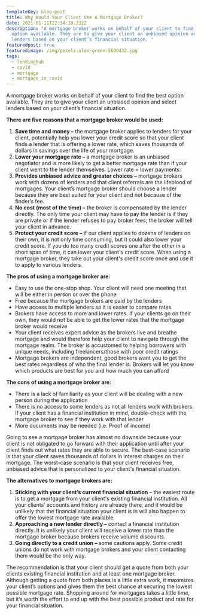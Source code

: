 ```yaml
---
templateKey: blog-post
title: Why Would Your Client Use A Mortgage Broker?
date: 2021-01-11T22:34:18.232Z
description: "A mortgage broker works on behalf of your client to find the best
  option available. They are to give your client an unbiased opinion and select
  lenders based on your client’s financial situation. "
featuredpost: true
featuredimage: /img/pexels-alex-green-5699432.jpg
tags:
  - lendinghub
  - covid
  - mortgage
  - mortgage_in_covid
---
```

A mortgage broker works on behalf of your client to find the best option available. They are to give your client an unbiased opinion and select lenders based on your client’s financial situation.

**There are five reasons that a mortgage broker would be used:**

1. **Save time and money –** the mortgage broker applies to lenders for your client, potentially help you lower your credit score so that your client finds a lender that is offering a lower rate, which saves thousands of dollars in savings over the life of your mortgage.
2. **Lower your mortgage rate –** a mortgage broker is an unbiased negotiator and is more likely to get a better mortgage rate than if your client went to the lender themselves. Lower rate = lower payments.
3. **Provides unbiased advice and greater choices –** mortgage brokers work with dozens of lenders and that client referrals are the lifeblood of mortgages. Your client’s mortgage broker should choose a lender because they are best suited for your client and not because of the finder’s fee.
4. **No cost (most of the time) –** the broker is compensated by the lender directly. The only time your client may have to pay the lender is if they are private or if the lender refuses to pay broker fees; the broker will tell your client in advance.
5. **Protect your credit score –** if our client applies to dozens of lenders on their own, it is not only time consuming, but it could also lower your credit score. If you do too many credit scores one after the other in a short span of time, it can lower your client's credit score. When using a mortgage broker, they take out your client's credit score once and use it to apply to various lenders.

**The pros of using a mortgage broker are:**

* Easy to use the one-stop shop. Your client will need one meeting that will be either in person or over the phone
* Free because the mortgage brokers are paid by the lenders
* Have access to multiple lenders so it is easier to compare rates
* Brokers have access to more and lower rates. If your clients go on their own, they would not be able to get the lower rates that the mortgage broker would receive
* Your client receives expert advice as the brokers live and breathe mortgage and would therefore help your client to navigate through the mortgage realm. The broker is accustomed to helping borrowers with unique needs, including freelancers/those with poor credit ratings
* Mortgage brokers are independent, good brokers want you to get the best rates regardless of who the final lender is. Brokers will let you know which products are best for you and how much you can afford

**The cons of using a mortgage broker are:**

* There is a lack of familiarity as your client will be dealing with a new person during the application
* There is no access to some lenders as not all lenders work with brokers. If your client has a financial institution in mind, double-check with the mortgage broker to see if they work with that lender
* More documents may be needed (i.e. Proof of income)

Going to see a mortgage broker has almost no downside because your client is not obligated to go forward with their application until after your client finds out what rates they are able to secure. The best-case scenario is that your client saves thousands of dollars in interest charges on their mortgage. The worst-case scenario is that your client receives free, unbiased advice that is personalized to your client's financial situation.

**The alternatives to mortgage brokers are:**

1. **Sticking with your client’s current financial situation** – the easiest route is to get a mortgage from your client's existing financial institution. All your clients’ accounts and history are already there, and it would be unlikely that the financial situation your client is in will also happen to offer the lowest mortgage rate available.
2. **Approaching a new lender directly –** contact a financial institution directly. It is unlikely your client will receive a lower rate than the mortgage broker because brokers receive volume discounts.
3. **Going directly to a credit union –** some cautions apply. Some credit unions do not work with mortgage brokers and your client contacting them would be the only way.

The recommendation is that your client should get a quote from both your clients existing financial institution and at least one mortgage broker. Although getting a quote from both places is a little extra work, it maximizes your client’s options and gives them the best chance at securing the lowest possible mortgage rate. Shopping around for mortgages takes a little time, but it’s worth the effort to end up with the best possible product and rate for your financial situation.